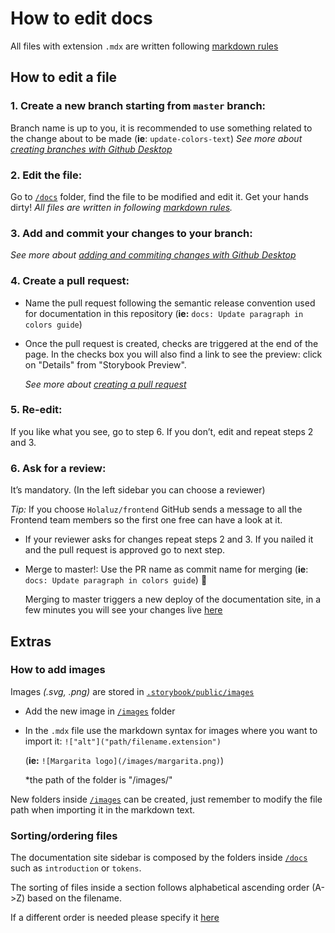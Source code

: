 # How to edit docs

All files with extension `.mdx` are written following [markdown rules](https://guides.github.com/features/mastering-markdown/) 

## How to edit a file

### **1. Create a new branch starting from `master` branch:**

Branch name is up to you, it is recommended to use something related to the change about to be made
(**ie**: `update-colors-text`) 
_See more about [creating branches with Github Desktop](https://docs.github.com/en/desktop/contributing-and-collaborating-using-github-desktop/managing-branches#creating-a-branch)_

### **2. Edit the file:**

Go to [`/docs`](https://github.com/holaluz/margarita/tree/master/docs) folder, find the file to be modified and edit it. Get your hands dirty! 
_All files are written in following [markdown rules](https://guides.github.com/features/mastering-markdown/)._

### **3. Add and commit your changes to your branch:**

_See more about [adding and commiting changes with Github Desktop](https://docs.github.com/en/desktop/contributing-and-collaborating-using-github-desktop/committing-and-reviewing-changes-to-your-project#2-selecting-changes-to-include-in-a-commit)_

### **4. Create a pull request:**

  -    Name the pull request following the semantic release convention used for documentation in this repository
    (**ie:** `docs: Update paragraph in colors guide`)

  - Once the pull request is created, checks are triggered at the end of the page. In the checks box you will also find a link to see the preview: click on "Details" from "Storybook Preview".

    _See more about [creating a pull request](https://docs.github.com/en/desktop/contributing-and-collaborating-using-github-desktop/creating-an-issue-or-pull-request#creating-a-pull-request)_

### **5. Re-edit:**

If you like what you see, go to step 6. If you don’t, edit and repeat steps 2 and 3.

### **6. Ask for a review:**
It’s mandatory. (In the left sidebar you can choose a reviewer)

*Tip:* If you choose `Holaluz/frontend` GitHub sends a message to all the Frontend team members so the first one free can have a look at it.

  - If your reviewer asks for changes repeat steps 2 and 3. If you nailed it and the pull request is approved go to next step.
  - Merge to master!: Use the PR name as commit name for merging (**ie**: `docs: Update paragraph in colors guide`) :rocket:

    Merging to master triggers a new deploy of the documentation site, in a few minutes you will see your changes live [here](https://holaluz.github.io/margarita/)

## Extras

### How to add images

Images _(.svg, .png)_ are stored in [`.storybook/public/images`](https://github.com/holaluz/margarita/tree/master/.storybook/public/images)

  - Add the new image in [`/images`](https://github.com/holaluz/margarita/tree/master/.storybook/public/images) folder

  - In the `.mdx` file use the markdown syntax for images where you want to import it: `!["alt"]("path/filename.extension")`

    (**ie:** `![Margarita logo](/images/margarita.png)`)

    *the path of the folder is "/images/"

New folders inside [`/images`](https://github.com/holaluz/margarita/tree/master/.storybook/public/images) can be created, just remember to modify the file path when importing it in the markdown text.

### Sorting/ordering files
The documentation site sidebar is composed by the folders inside [`/docs`](https://github.com/holaluz/margarita/tree/master/docs) such as `introduction` or `tokens`.

The sorting of files inside a section follows alphabetical ascending order (A->Z) based on the filename. 

If a different order is needed please specify it [here](https://github.com/holaluz/margarita/blob/master/.storybook/preview.js#L14)
